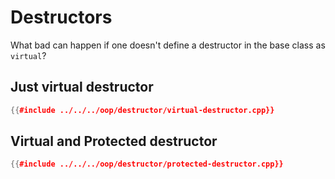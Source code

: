# Destructors

What bad can happen if one doesn't define a destructor in the base class as `virtual`?

## Just virtual destructor

```cpp
{{#include ../../../oop/destructor/virtual-destructor.cpp}}
```

## Virtual and Protected destructor

```cpp
{{#include ../../../oop/destructor/protected-destructor.cpp}}
```

